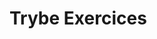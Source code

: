 <h1 text-align:"center" color="green"> Trybe Exercices </h1> 

<div text-align="center"><img></img></div>

